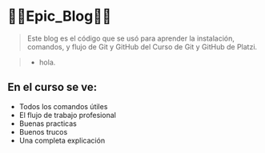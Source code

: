 # 🤯💥Epic_Blog🧨🤯
> Este blog es el código que se usó para aprender la instalación, comandos, y flujo de Git y GitHub del Curso de Git y GitHub de Platzi.

> - hola.

## En el curso se ve:
* Todos los comandos útiles
* El flujo de trabajo profesional
* Buenas practicas
* Buenos trucos
* Una completa explicación
